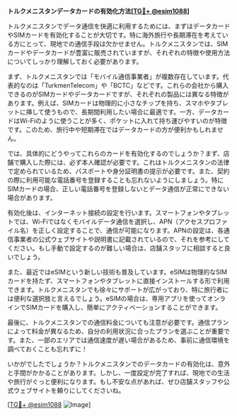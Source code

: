 **トルクメニスタンデータカードの有効化方法[[TG💪+ @esim1088](https://t.me/s/esim1088)]**

トルクメニスタンでデータ通信を快適に利用するためには、まずはデータカードやSIMカードを有効化することが大切です。特に海外旅行や長期滞在を考えている方にとって、現地での通信手段は欠かせません。トルクメニスタンでは、SIMカードやデータカードが豊富に販売されていますが、それぞれの特徴や使用方法についてしっかり理解しておく必要があります。

まず、トルクメニスタンでは「モバイル通信事業者」が複数存在しています。代表的なのは「TurkmenTelecom」や「BCTC」などです。これらの会社から購入できるのがSIMカードやデータカードですが、それぞれの製品には異なる特徴があります。例えば、SIMカードは物理的に小さなチップを持ち、スマホやタブレットに挿して使うもので、長期間利用したい場合に最適です。一方、データカードはWi-Fiのように使うことが多く、ポケットに入れて持ち運びやすいのが特徴です。このため、旅行中や短期滞在ではデータカードの方が便利かもしれません。

では、具体的にどうやってこれらのカードを有効化するのでしょうか？まず、店舗で購入した際には、必ず本人確認が必要です。これはトルクメニスタンの法律で定められているため、パスポートや身分証明書の提示が必要です。また、契約の際に利用可能な電話番号を登録することも忘れないようにしましょう。特にSIMカードの場合、正しい電話番号を登録しないとデータ通信が正常にできない場合があります。

有効化後は、インターネット接続の設定を行います。スマートフォンやタブレットでは、Wi-Fiではなくモバイルデータ通信を選択し、APN（アクセスプロファイル名）を正しく設定することで、通信が可能になります。APNの設定は、各通信事業者の公式ウェブサイトや説明書に記載されているので、それを参考にしてください。もし手動で設定するのが難しい場合は、店舗スタッフに相談すると良いでしょう。

また、最近ではeSIMという新しい技術も普及しています。eSIMは物理的なSIMカードを持たず、スマートフォンやタブレットに直接インストールする形で利用できます。トルクメニスタンでも徐々にサポートが広がっており、特に旅行者には便利な選択肢と言えるでしょう。eSIMの場合は、専用アプリを使ってオンラインでSIMカードを購入し、簡単にアクティベーションすることができます。

最後に、トルクメニスタンでの通信料金についても注意が必要です。通信プランによって料金が異なるため、自分の利用状況に合ったプランを選ぶことが重要です。また、一部のエリアでは通信速度が遅い場合があるため、事前に通信環境を調べておくことも忘れずに！

いかがでしたでしょうか？トルクメニスタンでのデータカードの有効化は、意外と手間がかかることがあります。しかし、一度設定が完了すれば、現地での生活や旅行がぐっと便利になります。もし不安な点があれば、ぜひ店舗スタッフや公式ウェブサイトを頼りにしてくださいね。

[[TG💪+ @esim1088](https://t.me/s/esim1088) ![Image](https://i.postimg.cc/Y0z9fWf4/image.png)]